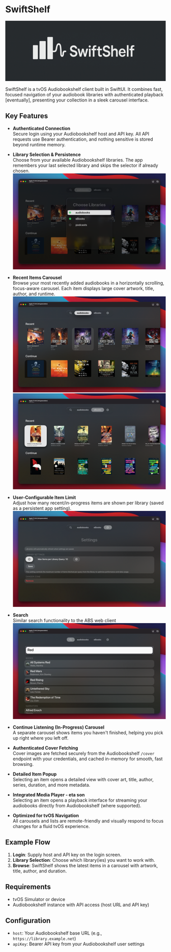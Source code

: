 # SwiftShelf

![banner](../_res/banner.jpg)

SwiftShelf is a tvOS Audiobookshelf client built in SwiftUI. It combines fast, focused navigation of your audiobook libraries with authenticated playback [eventually], presenting your collection in a sleek carousel interface.

## Key Features

- **Authenticated Connection**  
  Secure login using your Audiobookshelf host and API key. All API requests use Bearer authentication, and nothing sensitive is stored beyond runtime memory.

- **Library Selection & Persistence**  
  Choose from your available Audiobookshelf libraries. The app remembers your last selected library and skips the selector if already chosen.
  ![Library Select](../_res/library-select.png)

- **Recent Items Carousel**  
  Browse your most recently added audiobooks in a horizontally scrolling, focus-aware carousel. Each item displays large cover artwork, title, author, and runtime.
  ![Library view 1](../_res/library-view-1.png)
  ![Library view 2](../_res/library-view-2.png)

- **User-Configurable Item Limit**  
  Adjust how many recent/in-progress items are shown per library (saved as a persistent app setting).
  ![Settings](../_res/settings.png)

- **Search**  
  Similar search functionality to the ABS web client
  ![Search](../_res/search.png)

- **Continue Listening (In-Progress) Carousel**  
  A separate carousel shows items you haven't finished, helping you pick up right where you left off.

- **Authenticated Cover Fetching**  
  Cover images are fetched securely from the Audiobookshelf `/cover` endpoint with your credentials, and cached in-memory for smooth, fast browsing.

- **Detailed Item Popup**  
  Selecting an item opens a detailed view with cover art, title, author, series, duration, and more metadata.

- **Integrated Media Player - eta son**  
  Selecting an item opens a playback interface for streaming your audiobooks directly from Audiobookshelf (where supported).

- **Optimized for tvOS Navigation**  
  All carousels and lists are remote-friendly and visually respond to focus changes for a fluid tvOS experience.

## Example Flow

1. **Login**: Supply host and API key on the login screen.  
2. **Library Selection**: Choose which library(ies) you want to work with.  
3. **Browse**: SwiftShelf shows the latest items in a carousel with artwork, title, author, and duration.  

## Requirements

- tvOS Simulator or device  
- Audiobookshelf instance with API access (host URL and API key)  

## Configuration

- `host`: Your Audiobookshelf base URL (e.g., `https://library.example.net`)  
- `apiKey`: Bearer API key from your Audiobookshelf user settings  

